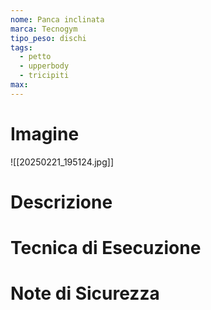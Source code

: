 ```yaml
---
nome: Panca inclinata
marca: Tecnogym
tipo_peso: dischi
tags:
  - petto
  - upperbody
  - tricipiti
max:
---
```

# Imagine
![[20250221_195124.jpg]]

# Descrizione
<!-- Descrizione dettagliata dell'esercizio -->

# Tecnica di Esecuzione
<!-- Punti chiave per l'esecuzione corretta -->

# Note di Sicurezza
<!-- Precauzioni e considerazioni sulla sicurezza -->
